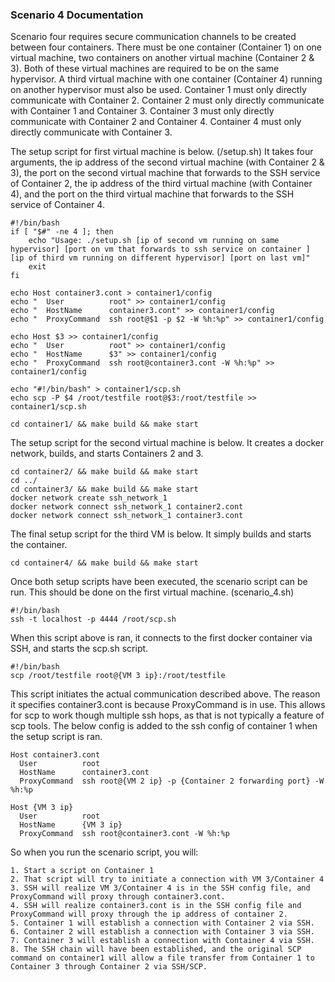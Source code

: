 ### Scenario 4 Documentation
Scenario four requires secure communication channels to be created between four containers. There must be one container (Container 1) on one virtual machine, two containers on another virtual machine (Container 2 & 3). Both of these virtual machines are required to be on the same hypervisor. A third virtual machine with one container (Container 4) running on another hypervisor must also be used. Container 1 must only directly communicate with Container 2. Container 2 must only directly communicate with Container 1 and Container 3. Container 3 must only directly communicate with Container 2 and Container 4. Container 4 must only directly communicate with Container 3.

The setup script for first virtual machine is below. (/setup.sh) It takes four arguments, the ip address of the second virtual machine (with Container 2 & 3), the port on the second virtual machine that forwards to the SSH service of Container 2, the ip address of the third virtual machine (with Container 4), and the port on the third virtual machine that forwards to the SSH service of Container 4.

```
#!/bin/bash
if [ "$#" -ne 4 ]; then
    echo "Usage: ./setup.sh [ip of second vm running on same hypervisor] [port on vm that forwards to ssh service on container ] [ip of third vm running on different hypervisor] [port on last vm]"
    exit
fi

echo Host container3.cont > container1/config
echo "  User          root" >> container1/config
echo "  HostName      container3.cont" >> container1/config
echo "  ProxyCommand  ssh root@$1 -p $2 -W %h:%p" >> container1/config

echo Host $3 >> container1/config
echo "  User          root" >> container1/config
echo "  HostName      $3" >> container1/config
echo "  ProxyCommand  ssh root@container3.cont -W %h:%p" >> container1/config

echo "#!/bin/bash" > container1/scp.sh
echo scp -P $4 /root/testfile root@$3:/root/testfile >> container1/scp.sh

cd container1/ && make build && make start

```

The setup script for the second virtual machine is below. It creates a docker network, builds, and starts Containers 2 and 3.
```
cd container2/ && make build && make start
cd ../
cd container3/ && make build && make start
docker network create ssh_network_1
docker network connect ssh_network_1 container2.cont
docker network connect ssh_network_1 container3.cont
```

The final setup script for the third VM is below. It simply builds and starts the container.
```
cd container4/ && make build && make start
```

Once both setup scripts have been executed, the scenario script can be run. This should be done on the first virtual machine. (scenario_4.sh)
```
#!/bin/bash
ssh -t localhost -p 4444 /root/scp.sh
```

When this script above is ran, it connects to the first docker container via SSH, and starts the scp.sh script.
```
#!/bin/bash
scp /root/testfile root@{VM 3 ip}:/root/testfile
```

This script initiates the actual communication described above. The reason it specifies container3.cont is because ProxyCommand is in use. This allows for scp to work though multiple ssh hops, as that is not typically a feature of scp tools. The below config is added to the ssh config of container 1 when the setup script is ran.
```
Host container3.cont
  User          root
  HostName      container3.cont
  ProxyCommand  ssh root@{VM 2 ip} -p {Container 2 forwarding port} -W %h:%p

Host {VM 3 ip}
  User          root
  HostName      {VM 3 ip}
  ProxyCommand  ssh root@container3.cont -W %h:%p
```

 So when you run the scenario script, you will:
 ```
 1. Start a script on Container 1
 2. That script will try to initiate a connection with VM 3/Container 4
 3. SSH will realize VM 3/Container 4 is in the SSH config file, and ProxyCommand will proxy through container3.cont.
 4. SSH will realize container3.cont is in the SSH config file and ProxyCommand will proxy through the ip address of container 2.
 5. Container 1 will establish a connection with Container 2 via SSH.
 6. Container 2 will establish a connection with Container 3 via SSH.
 7. Container 3 will establish a connection with Container 4 via SSH.
 8. The SSH chain will have been established, and the original SCP command on container1 will allow a file transfer from Container 1 to Container 3 through Container 2 via SSH/SCP.
 ```
